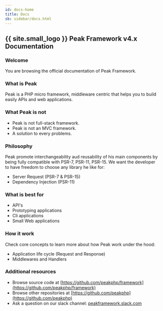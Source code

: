 ```yaml
---
id: docs-home
title: Docs
sb: sidebar/docs.html
---
```


## {{ site.small_logo }} Peak Framework v4.x Documentation

### Welcome

You are browsing the official documentation of Peak Framework.

### What is Peak

Peak is a PHP micro framework, middleware centric that helps you to build easily APIs and web applications.

### What Peak is not

 - Peak is not full-stack framework. 
 - Peak is not an MVC framework.
 - A solution to every problems.

### Philosophy

Peak promote interchangeability aud reusability of his main components by being fully compatible with PSR-7, PSR-11, PSR-15. We want the developer to have freedom to choose any library he like for:
 - Server Request (PSR-7 & PSR-15)
 - Dependency Injection (PSR-11)
 
### What is best for
 
  - API's
  - Prototyping applications
  - Cli applications
  - Small Web applications


### How it work

Check core concepts to learn more about how Peak work under the hood:

 - Application life cycle (Request and Response)
 - Middlewares and Handlers
 
### Additional resources

 - Browse source code at [https://github.com/peakphp/framework](https://github.com/peakphp/framework)
 - Browse other repositories at [https://github.com/peakphp](https://github.com/peakphp)
 - Ask a question on our slack channel: [peakframework.slack.com](https://peakframework.slack.com) 


    